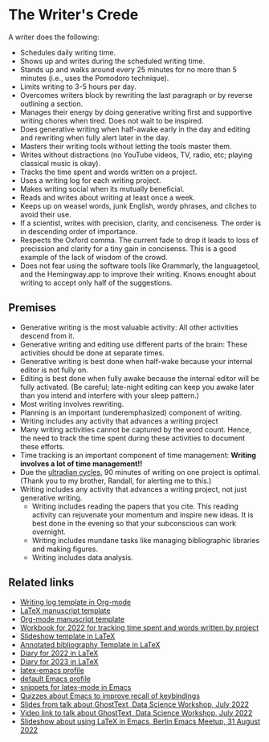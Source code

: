 # The Writer's Crede

A writer does the following:

- Schedules daily writing time.
- Shows up and writes during the scheduled writing time.
- Stands up and walks around every 25 minutes for no more than 5 minutes (i.e., uses the Pomodoro technique).
- Limits writing to 3-5 hours per day.
- Overcomes writers block by rewriting the last paragraph or by reverse outlining a section.
- Manages their energy by doing generative writing first and supportive writing chores when tired. Does not wait to be inspired.
- Does generative writing when half-awake early in the day and editing and rewriting when fully alert later in the day.
- Masters their writing tools without letting the tools master them. 
- Writes without distractions (no YouTube videos, TV, radio, etc; playing classical music is okay).
- Tracks the time spent and words written on a project. 
- Uses a writing log for each writing project.
- Makes writing social when its mutually beneficial. 
- Reads and writes about writing at least once a week.
- Keeps up on weasel words, junk English, wordy phrases, and cliches to avoid their use.
- If a scientist, writes with precision, clarity, and conciseness. The order is in descending order of importance.
- Respects the Oxford comma. The current fade to drop it leads to loss of precission and clarity for a tiny gain in concisenss. This is a good example of the lack of wisdom of the crowd.
- Does not fear using the software tools like Grammarly, the languagetool, and the Hemingway.app to improve their writing. Knows enought about writing to accept only half of the suggestions.

## Premises

- Generative writing is the most valuable activity: All other activities descend from it.
- Generative writing and editing use different parts of the brain: These activities should be done at separate times.
- Generative writing is best done when half-wake because your internal editor is not fully on.
- Editing is best done when fully awake because the internal editor will be fully activated. (Be careful; late-night editing can keep you awake later than you intend and interfere with your sleep pattern.)
- Most writing involves rewriting.
- Planning is an important (underemphasized) component of writing.
- Writing includes any activity that advances a writing project
- Many writing activities cannot be captured by the word count. Hence, the need to track the time spent during these activities to document these efforts.
- Time tracking is an important component of time management: **Writing involves a lot of time management!!**
- Due the [ultradian cycles](https://www.youtube.com/watch?v=ezT8kGzYOng), 90 minutes of writing on one project is optimal. (Thank you to my brother, Randall, for alerting me to this.)
- Writing includes any activity that advances a writing project, not just generative writing. 
  - Writing includes reading the papers that you cite. This reading activity can rejuvenate your momentum and inspire new ideas. It is best done in the evening so that your subconscious can work overnight. 
  - Writing includes mundane tasks like managing bibliographic libraries and making figures.
  - Writing includes data analysis.

## Related links

- [Writing log template in Org-mode](https://github.com/MooersLab/writingLogTemplateInOrg)
- [LaTeX manuscript template](https://github.com/MooersLab/manuscriptInLaTeX/edit/main/README.md)
- [Org-mode manuscript template](https://github.com/MooersLab/manuscriptInOrg/edit/main/README.md)
- [Workbook for 2022 for tracking time spent and words written by project](https://github.com/MooersLab/writingProgress2022)
- [Slideshow template in LaTeX](https://github.com/MooersLab/slideshowTemplateLaTeX)
- [Annotated bibliography Template in LaTeX](https://github.com/MooersLab/annotatedBibliography)
- [Diary for 2022 in LaTeX](https://github.com/MooersLab/diary2022inLaTeX)
- [Diary for 2023 in LaTeX](https://github.com/MooersLab/diary2023inLaTeX)
- [latex-emacs profile](https://github.com/MooersLab/latex-emacs)
- [default Emacs profile](https://github.com/MooersLab/configorg)
- [snippets for latex-mode in Emacs](https://github.com/MooersLab/snippet-latex-mode)
- [Quizzes about Emacs to improve recall of keybindings](https://github.com/MooersLab/qemacs)
- [Slides from talk about GhostText, Data Science Workshop, July 2022](https://github.com/MooersLab/DSW22ghosttext)
- [Video link to talk about GhostText, Data Science Workshop, July 2022](https://mediasite.ouhsc.edu/Mediasite/Channel/python/watch/4da0872f028c4255ae12935655e911321d)
- [Slideshow about using LaTeX in Emacs, Berlin Emacs Meetup, 31 August 2022](https://github.com/MooersLab/BerlinEmacsAugust2022)
